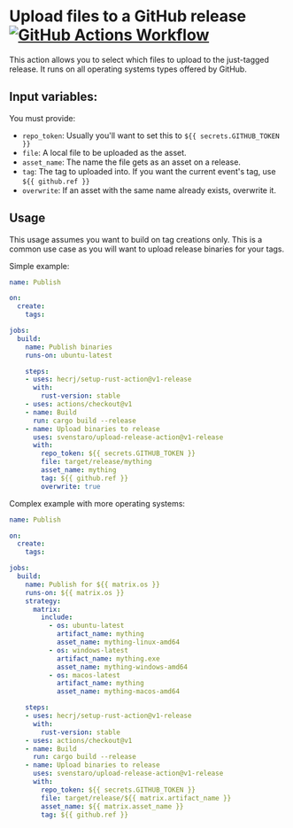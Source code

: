 # Upload files to a GitHub release [![GitHub Actions Workflow](https://github.com/svenstaro/upload-release-action/workflows/PR%20Checks/badge.svg)](https://github.com/svenstaro/upload-release-action/actions)

This action allows you to select which files to upload to the just-tagged release.
It runs on all operating systems types offered by GitHub.

## Input variables:

You must provide:

- `repo_token`: Usually you'll want to set this to `${{ secrets.GITHUB_TOKEN }}`
- `file`: A local file to be uploaded as the asset.
- `asset_name`: The name the file gets as an asset on a release.
- `tag`: The tag to uploaded into. If you want the current event's tag, use `${{ github.ref }}`
- `overwrite`: If an asset with the same name already exists, overwrite it.

## Usage

This usage assumes you want to build on tag creations only.
This is a common use case as you will want to upload release binaries for your tags.

Simple example:

```yaml
name: Publish

on:
  create:
    tags:

jobs:
  build:
    name: Publish binaries
    runs-on: ubuntu-latest

    steps:
    - uses: hecrj/setup-rust-action@v1-release
      with:
        rust-version: stable
    - uses: actions/checkout@v1
    - name: Build
      run: cargo build --release
    - name: Upload binaries to release
      uses: svenstaro/upload-release-action@v1-release
      with:
        repo_token: ${{ secrets.GITHUB_TOKEN }}
        file: target/release/mything
        asset_name: mything
        tag: ${{ github.ref }}
        overwrite: true
```

Complex example with more operating systems:

```yaml
name: Publish

on:
  create:
    tags:

jobs:
  build:
    name: Publish for ${{ matrix.os }}
    runs-on: ${{ matrix.os }}
    strategy:
      matrix:
        include:
          - os: ubuntu-latest
            artifact_name: mything
            asset_name: mything-linux-amd64
          - os: windows-latest
            artifact_name: mything.exe
            asset_name: mything-windows-amd64
          - os: macos-latest
            artifact_name: mything
            asset_name: mything-macos-amd64

    steps:
    - uses: hecrj/setup-rust-action@v1-release
      with:
        rust-version: stable
    - uses: actions/checkout@v1
    - name: Build
      run: cargo build --release
    - name: Upload binaries to release
      uses: svenstaro/upload-release-action@v1-release
      with:
        repo_token: ${{ secrets.GITHUB_TOKEN }}
        file: target/release/${{ matrix.artifact_name }}
        asset_name: ${{ matrix.asset_name }}
        tag: ${{ github.ref }}
```
